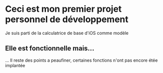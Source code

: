 # Ceci est mon premier projet personnel de développement

Je suis parti de la calculatrice de base d'iOS comme modèle

## Elle est fonctionnelle mais...

... Il reste des points a peaufiner, certaines fonctions n'ont pas encore étée implantée 


